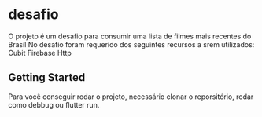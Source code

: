 # desafio

O projeto é um desafio para consumir uma lista de filmes mais recentes do Brasil
No desafio foram requerido dos seguintes recursos a srem utilizados:
Cubit
Firebase
Http

## Getting Started

Para você conseguir rodar o projeto, necessário clonar o reporsitório, rodar como debbug ou flutter run.
